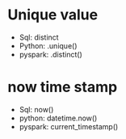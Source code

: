 # Unique value
- Sql: distinct
- Python: .unique()
- pyspark: .distinct()

# now time stamp
- Sql: now()
- python: datetime.now()
- pyspark: current_timestamp()
